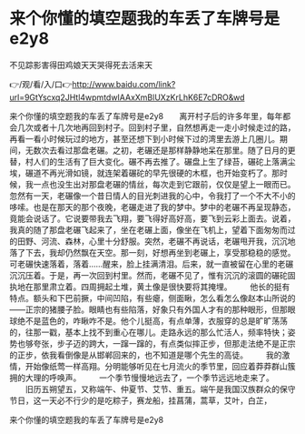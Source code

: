 # 来个你懂的填空题我的车丢了车牌号是e2y8
不见踪影害得田鸡娘天天哭得死去活来天

👉/观/看/入/口👉http://www.baidu.com/link?url=9GtYscxq2JHtl4wpmtdwIAAxXmBlUXzKrLhK6E7cDRO&wd

来个你懂的填空题我的车丢了车牌号是e2y8　　离开村子后的许多年里，每年都会几次或者十几次地再回到村子。回到村子里，自然想再走一走小时候走过的路，再看一看小时候玩过的地方，甚至还想下到小时候下过的湾里去游上几圈儿。期间，无数次去看过那盘老碾。之初，老碾还是那样静静地呆在那里。随了日月的更替，村人们的生活有了巨大变化。碾不再去推了。碾盘上生了绿苔，碾砣上落满尘埃，碾道不再光滑如镜，就连架着碾砣的早先很硬的木框，也开始变朽了。那时候，我一点也没生出对那盘老碾的情丝，每次走到它跟前，仅仅是望上一眼而已。忽然有一天，老碾像一个昔日情人的目光刺进我的心中，令我打了一个不大不小的哆嗦。也是在那天的那个夜晚，老碾走进了我的梦中。梦中的老碾不再呈现静态，竟能会说话了。它说要带我去飞翔，要飞得好高好高，要飞到云彩上面去。说着，我真的随了那盘老碾飞起来了，坐在老碾上面，像坐在飞机上，望着下面匆匆而过的田野、河流、森林，心里十分舒服。突然，老碾不再说话，老碾甩开我，沉沉地落了下去，我却仍然飘在天空。那一刻，好想再坐到老碾上，享受那稳稳的感觉。可老碾快速落着，落着……醒来，脸上挂满清泪。后来，就一直被留在心里的老碾沉沉压着。于是，再一次回到村里。然而，老碾不见了，惟有沉沉的滚圆的碾砣固执地在那里肃立着。四周拥起土堆，黄土像是很快要将其掩埋。
　　他长的挺有特点。额头和下巴前撅，中间凹陷，有些瘪，侧面瞅，怎么看怎么像赵本山所说的——正宗的猪腰子脸。眼睛也有些陷落，好象只有外国人才有的那种眼形，但那眼球绝不是蓝色的，咋瞅咋不是。他个儿挺高，有点单薄，衣服穿的总是旷旷荡荡的，往那一戳，基本上找不到重心在哪儿。走路永远的那么忙活人，频率特快；姿势也够夸张，步子迈的跨大，一蹿一蹿的，有点类似摔正步，但那走法绝不是正宗的正步，依我看倒像是从邯郸回来的，也不知道是哪个先生的高徒。
　　我的激情，开始像纸莺一样高翔。分明能够听见在七月流火的季节里，回应着莽莽群山簇拥的大理的呼唤声。
　　一个季节慢慢地远去了，一个季节远远地走来了。
　　旧历五朔望五，又称端午、仲夏节、艾节、重五。端午是我国汉族群众的保守节日，这一天必不行少的是吃粽子，赛龙船，挂菖蒲，蒿草，艾叶，白芷，

来个你懂的填空题我的车丢了车牌号是e2y8
